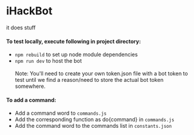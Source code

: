 # iHackBot
it does stuff

#### To test locally, execute following in project directory: <br>
* `npm rebuild` to set up node module dependencies <br>
* `npm run dev` to host the bot <br><br>
Note: You'll need to create your own token.json file with a bot token to test until we find a reason/need to store the actual bot token somewhere.

#### To add a command:
* Add a command word to `commands.js`
* Add the corresponding function as do{command} in `commands.js`
* Add the command word to the commands list in `constants.json`